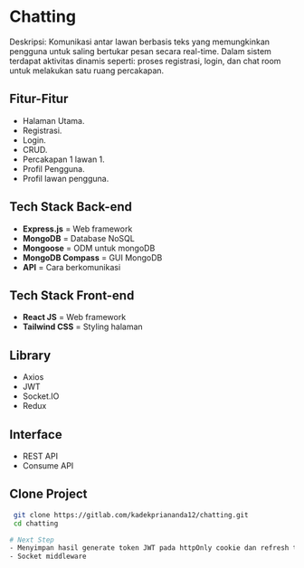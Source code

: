 # Chatting

Deskripsi: Komunikasi antar lawan berbasis teks yang memungkinkan pengguna untuk saling bertukar pesan secara real-time. Dalam sistem terdapat aktivitas dinamis seperti: proses registrasi, login, dan chat room untuk melakukan satu ruang percakapan.

## Fitur-Fitur
- Halaman Utama.
- Registrasi.
- Login.
- CRUD.
- Percakapan 1 lawan 1.
- Profil Pengguna.
- Profil lawan pengguna.

## Tech Stack Back-end
- **Express.js**      = Web framework
- **MongoDB**         = Database NoSQL 
- **Mongoose**        = ODM untuk mongoDB
- **MongoDB Compass** = GUI MongoDB
- **API**             = Cara berkomunikasi  

## Tech Stack Front-end
- **React JS**        = Web framework
- **Tailwind CSS**    = Styling halaman 

## Library
- Axios
- JWT
- Socket.IO
- Redux

## Interface
- REST API
- Consume API

## Clone Project
  ```bash
   git clone https://gitlab.com/kadekpriananda12/chatting.git
   cd chatting

# Next Step
- Menyimpan hasil generate token JWT pada httpOnly cookie dan refresh token.
- Socket middleware